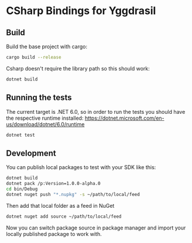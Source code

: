 # CSharp Bindings for Yggdrasil

## Build

Build the base project with cargo:

```bash
cargo build --release
```

Csharp doesn't require the library path so this should work:

```bash
dotnet build
```

## Running the tests

The current target is .NET 6.0, so in order to run the tests you should have the respective runtime installed: https://dotnet.microsoft.com/en-us/download/dotnet/6.0/runtime

```bash
dotnet test
```

## Development

You can publish local packages to test with your SDK like this:

```bash
dotnet build
dotnet pack /p:Version=1.0.0-alpha.0
cd bin/Debug
dotnet nuget push "*.nupkg" -s ~/path/to/local/feed
```

Then add that local folder as a feed in NuGet

```bash
dotnet nuget add source ~/path/to/local/feed
```

Now you can switch package source in package manager and import your locally published package to work with.
